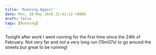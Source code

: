 ```yaml
---
title: 'Running Again!'
date: Mon, 10 May 2010 21:41:22 +0000
draft: false
tags: [Running]
---
```


Tonight after work I went running for the first time since the 24th of February. Not very far and not a very long run (15m07s) to go around the streets but great to be running!